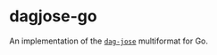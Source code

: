# dagjose-go

An implementation of the [`dag-jose`](https://github.com/ipld/specs/pull/269) multiformat for Go.
